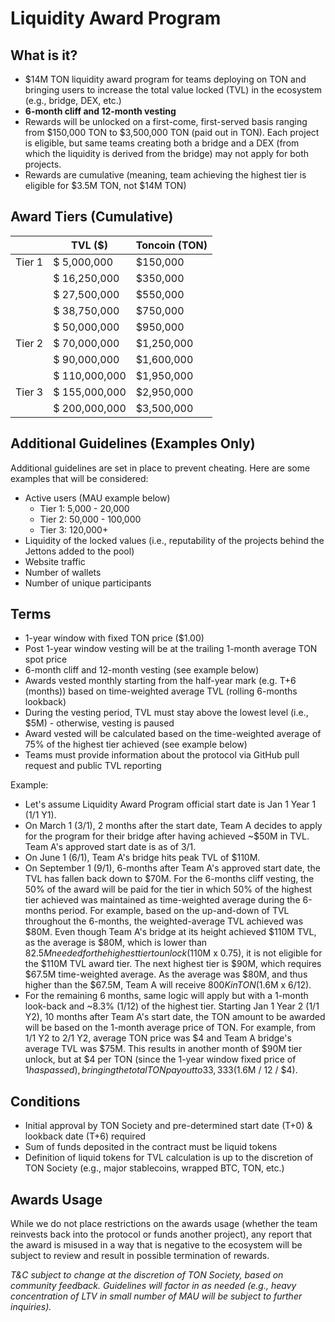 # **Liquidity Award Program**

## What is it?

- $14M TON liquidity award program for teams deploying on TON and bringing users to increase the total value locked (TVL) in the ecosystem (e.g., bridge, DEX, etc.)
- **6-month cliff and 12-month vesting**
- Rewards will be unlocked on a first-come, first-served basis ranging from $150,000 TON to $3,500,000 TON (paid out in TON). Each project is eligible, but same teams creating both a bridge and a DEX (from which the liquidity is derived from the bridge) may not apply for both projects.
- Rewards are cumulative (meaning, team achieving the highest tier is eligible for $3.5M TON, not $14M TON) 

## Award Tiers (Cumulative)

|        | TVL ($)       | Toncoin (TON) |
| ------ | ------------- | ------------- |
| Tier 1 | $ 5,000,000   | $150,000      |
|        | $ 16,250,000  | $350,000      |
|        | $ 27,500,000  | $550,000      |
|        | $ 38,750,000  | $750,000      |
|        | $ 50,000,000  | $950,000      |
| Tier 2 | $ 70,000,000  | $1,250,000    |
|        | $ 90,000,000  | $1,600,000    |
|        | $ 110,000,000 | $1,950,000    |
| Tier 3 | $ 155,000,000 | $2,950,000    |
|        | $ 200,000,000 | $3,500,000    |

## Additional Guidelines (Examples Only)

Additional guidelines are set in place to prevent cheating. Here are some examples that will be considered:

- Active users (MAU example below)
  - Tier 1: 5,000 - 20,000
  - Tier 2: 50,000 - 100,000
  - Tier 3: 120,000+
- Liquidity of the locked values (i.e., reputability of the projects behind the Jettons added to the pool)
- Website traffic
- Number of wallets
- Number of unique participants

## Terms

- 1-year window with fixed TON price ($1.00)
- Post 1-year window vesting will be at the trailing 1-month average TON spot price
- 6-month cliff and 12-month vesting (see example below)
- Awards vested monthly starting from the half-year mark (e.g. T+6 (months)) based on time-weighted average TVL (rolling 6-months lookback)
- During the vesting period, TVL must stay above the lowest level (i.e., $5M) - otherwise, vesting is paused
- Award vested will be calculated based on the time-weighted average of 75% of the highest tier achieved (see example below)
- Teams must provide information about the protocol via GitHub pull request and public TVL reporting

Example: 
- Let's assume Liquidity Award Program official start date is Jan 1 Year 1 (1/1 Y1). 
- On March 1 (3/1), 2 months after the start date, Team A decides to apply for the program for their bridge after having achieved ~$50M in TVL. Team A's approved start date is as of 3/1. 
- On June 1 (6/1), Team A's bridge hits peak TVL of $110M. 
- On September 1 (9/1), 6-months after Team A's approved start date, the TVL has fallen back down to $70M. For the 6-months cliff vesting, the 50% of the award will be paid for the tier in which 50% of the highest tier achieved was maintained as time-weighted average during the 6-months period. For example, based on the up-and-down of TVL throughout the 6-months, the weighted-average TVL achieved was $80M. Even though Team A's bridge at its height achieved $110M TVL, as the average is $80M, which is lower than $82.5M needed for the highest tier to unlock ($110M x 0.75), it is not eligible for the $110M TVL award tier. The next highest tier is $90M, which requires $67.5M time-weighted average. As the average was $80M, and thus higher than the $67.5M, Team A will receive $800K in TON ($1.6M x 6/12). 
- For the remaining 6 months, same logic will apply but with a 1-month look-back and ~8.3% (1/12) of the highest tier. Starting Jan 1 Year 2 (1/1 Y2), 10 months after Team A's start date, the TON amount to be awarded will be based on the 1-month average price of TON. For example, from 1/1 Y2 to 2/1 Y2, average TON price was $4 and Team A bridge's average TVL was $75M. This results in another month of $90M tier unlock, but at $4 per TON (since the 1-year window fixed price of $1 has passed), bringing the total TON payout to 33,333 ($1.6M / 12 / $4).    

## Conditions

- Initial approval by TON Society and pre-determined start date (T+0) & lookback date (T+6) required
- Sum of funds deposited in the contract must be liquid tokens 
- Definition of liquid tokens for TVL calculation is up to the discretion of TON Society (e.g., major stablecoins, wrapped BTC, TON, etc.)

## Awards Usage

While we do not place restrictions on the awards usage (whether the team reinvests back into the protocol or funds another project), any report that the award is misused in a way that is negative to the ecosystem will be subject to review and result in possible termination of rewards.

*T&C subject to change at the discretion of TON Society, based on community feedback.* *Guidelines will factor in as needed (e.g., heavy concentration of LTV in small number of MAU will be subject to further inquiries).*
